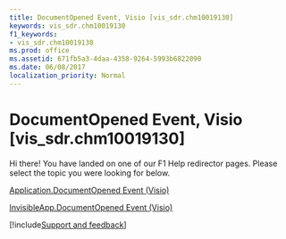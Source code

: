 ```yaml
---
title: DocumentOpened Event, Visio [vis_sdr.chm10019130]
keywords: vis_sdr.chm10019130
f1_keywords:
- vis_sdr.chm10019130
ms.prod: office
ms.assetid: 671fb5a3-4daa-4358-9264-5993b6822090
ms.date: 06/08/2017
localization_priority: Normal
---
```



# DocumentOpened Event, Visio [vis_sdr.chm10019130]

Hi there! You have landed on one of our F1 Help redirector pages. Please select the topic you were looking for below.

[Application.DocumentOpened Event (Visio)](https://msdn.microsoft.com/library/daaf496c-1c9c-cdc1-a06c-ac8cc8fd912f%28Office.15%29.aspx)

[InvisibleApp.DocumentOpened Event (Visio)](https://msdn.microsoft.com/library/546516c5-74fe-bbfb-8788-f662de9179d5%28Office.15%29.aspx)

[!include[Support and feedback](~/includes/feedback-boilerplate.md)]